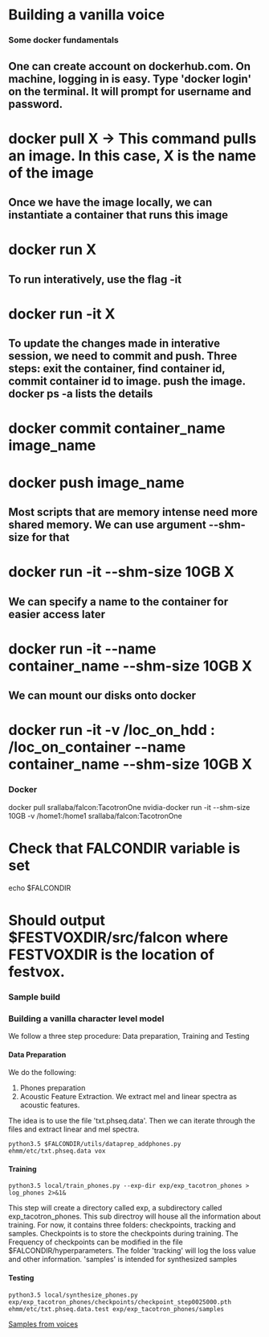 # Building a vanilla voice

### Some docker fundamentals
## One can create account on dockerhub.com. On machine, logging in is easy. Type 'docker login' on the terminal. It will prompt for username and password.
# docker pull X -> This command pulls an image. In this case, X is the name of the image
## Once we have the image locally, we can instantiate a container that runs this image
# docker run X
## To run interatively, use the flag -it
# docker run -it X
## To update the changes made in interative session, we need to commit and push. Three steps: exit the container, find container id, commit container id to image. push the image. docker ps -a lists the details
# docker commit container_name image_name
# docker push image_name
## Most scripts that are memory intense need more shared memory. We can use argument --shm-size for that
# docker run -it --shm-size 10GB X
## We can specify a name to the container for easier access later
# docker run -it --name container_name --shm-size 10GB X
## We can mount our disks onto docker
# docker run -it -v /loc_on_hdd : /loc_on_container --name container_name --shm-size 10GB X

### Docker
docker pull  srallaba/falcon:TacotronOne
nvidia-docker run -it --shm-size 10GB -v /home1:/home1  srallaba/falcon:TacotronOne
# Check that FALCONDIR variable is set
echo $FALCONDIR
# Should output $FESTVOXDIR/src/falcon where FESTVOXDIR is the location of festvox. 


### Sample build

### Building a vanilla character level model

We follow a three step procedure: Data preparation, Training and Testing

#### Data Preparation

We do the following:

1) Phones preparation
2) Acoustic Feature Extraction. We extract mel and linear spectra as acoustic features.

The idea is to use the file 'txt.phseq.data'. Then we can iterate through the files and extract linear and mel spectra. 

```text
python3.5 $FALCONDIR/utils/dataprep_addphones.py ehmm/etc/txt.phseq.data vox 
```

#### Training

```text
python3.5 local/train_phones.py --exp-dir exp/exp_tacotron_phones > log_phones 2>&1&
```

This step will create a directory called exp, a subdirectory called exp_tacotron_phones. This sub directroy will house
all the information about training. For now, it contains three folders: checkpoints, tracking and samples. Checkpoints is to store 
the checkpoints during training. The Frequency of checkpoints can be modified in the file $FALCONDIR/hyperparameters. The folder 'tracking'
will log the loss value and other information. 'samples' is intended for synthesized samples

#### Testing

```text
python3.5 local/synthesize_phones.py exp/exp_tacotron_phones/checkpoints/checkpoint_step0025000.pth ehmm/etc/txt.phseq.data.test exp/exp_tacotron_phones/samples 
```

[Samples from voices](http://tts.speech.cs.cmu.edu/rsk/projects/falcon/exp/tts_phseq.html)

## 

